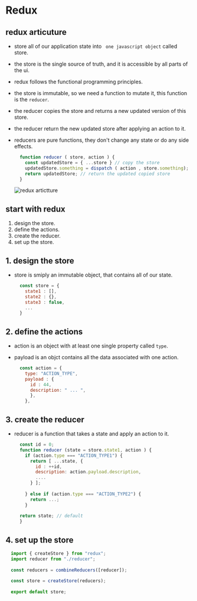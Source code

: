 # Redux

## redux articuture

- store all of our application state into ` one javascript object` called store.
- the store is the single source of truth, and it is accessible by all parts of the ui.
- redux follows the functional programming principles.
- the store is immutable, so we need a function to mutate it, this function is the `reducer`.
- the reducer copies the store and returns a new updated version of this store.
- the reducer return the new updated store  after applying an action to it.
- reducers are pure functions, they don't change any state or do any side effects. 

  ```js
    function reducer ( store, action ) {
      const updatedStore = { ...store } // copy the store
      updatedStore.something = dispatch ( action , store.something); // update the copied store
      return updatedStore; // return the updated copied store
    }
  ```
  
  ![redux artictture](https://i.imgur.com/RGzV9u7.png)
  
  
## start with redux

1. design the store.
2. define the actions.
3. create the reducer.
4. set up the store.

## 1. design the store

- store is smiply an immutable object, that contains all of our state.

  ```js
    const store = {
      state1 : [],
      state2 : {},
      state3 : false,
      ...
    }
  ```
  
## 2. define the actions

- action is an object with at least one single property called `type`.
- payload is an objct contains all the data associated with one action.


  ```js
    const action = {
      type: "ACTION_TYPE",
      payload : {
        id : 44,
        description: " ... ", 
        },
      },
  ```

## 3. create the reducer

- reducer is a function that takes a state and apply an action to it.

  ```js
    const id = 0;
    function reducer (state = store.state1, action ) {
      if (action.type === "ACTION_TYPE1") {
        return [ ...state, {
          id : ++id, 
          description: action.payload.description,
          ....
        } ];
        
      } else if (action.type === "ACTION_TYPE2") {
        return ...;
      }
    
    return state; // default
    }
  ```
  
## 4. set up the store 

  ```js
    import { createStore } from "redux";
    import reducer from "./reducer";
    
    const reducers = combineReducers([reducer]);
    
    const store = createStore(reducers);
    
    export default store; 
  ```
